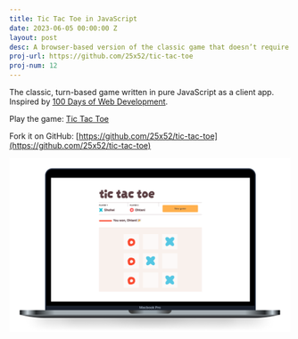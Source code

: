 ```yaml
---
title: Tic Tac Toe in JavaScript
date: 2023-06-05 00:00:00 Z
layout: post
desc: A browser-based version of the classic game that doesn’t require a backend
proj-url: https://github.com/25x52/tic-tac-toe
proj-num: 12
---
```


The classic, turn-based game written in pure JavaScript as a client app. Inspired by [100 Days of Web Development](https://100daysofwebdev.com).

Play the game: [Tic Tac Toe](https://25x52.com/tic-tac-toe/)

Fork it on GitHub: [https://github.com/25x52/tic-tac-toe](https://github.com/25x52/tic-tac-toe)



[![{{ page.title }}](../images/12-tictactoe.png)]( {{page.proj-url}})
